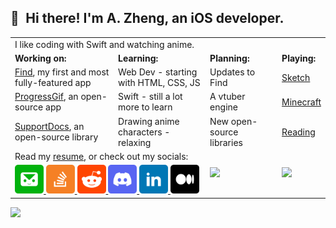 ## 👋 Hi there! I'm A. Zheng, an iOS developer.



<table>
<tr>
<td colspan="8">
I like coding with Swift and watching anime.
</td>
</tr>

<tr>
<td colspan="2">
<strong>Working on:</strong>
</td>
<td colspan="2">
<strong>Learning:</strong>
</td>
<td colspan="2">
<strong>Planning:</strong>
</td>
<td colspan="2">
<strong>Playing:</strong>
</td>
</tr>

<tr>
<td colspan="2">
<a href="https://getfind.app/">Find</a>, my first and most fully-featured app
</td>
<td colspan="2">
Web Dev - starting with HTML, CSS, JS
</td>
<td colspan="2">
Updates to Find
</td>
<td colspan="2">
<a href="https://www.sketch.com/">Sketch</a>
</td>
</tr>



<tr>
<td colspan="2">
<a href="https://github.com/aheze/ProgressGif">ProgressGif</a>, an open-source app
</td>
<td colspan="2">
Swift - still a lot more to learn
</td>
<td colspan="2">
A vtuber engine
</td>
<td colspan="2">
<a href="https://www.minecraft.net/en-us/">Minecraft</a>
</td>
</tr>

<tr>
<td colspan="2">
<a href="https://github.com/aheze/SupportDocs">SupportDocs</a>, an open-source library</a>
</td>
<td colspan="2">
Drawing anime characters - relaxing
</td>
<td colspan="2">
New open-source libraries
</td>
<td colspan="2">
<a href="https://guya.moe/read/manga/Kaguya-Wants-To-Be-Confessed-To/224/1/">Reading</a>
</td>
</tr>


  
<tr>
<td colspan="4">
Read my <a href="https://raw.githubusercontent.com/aheze/aheze/master/Work/Resume.pdf">resume</a>, or check out my socials:
</td>

<td colspan="2" rowspan="2">
<img src="https://github-readme-stats.vercel.app/api?username=aheze&count_private=true&show_icons=true&custom_title=My%20GitHub%20Stats">
</td>
  
<td colspan="2" rowspan="2">
<img src="https://github-readme-stats.vercel.app/api/top-langs/?username=aheze&langs_count=8&layout=compact">
</td>


</td>
</tr>

<tr>
<td colspan="4">
<a href="mailto:aheze@getfind.app">
<img src="https://raw.githubusercontent.com/aheze/aheze/master/Assets/Email.png" width="46">
</a>
<a href="https://stackoverflow.com/users/14351818/">
<img src="https://raw.githubusercontent.com/aheze/aheze/master/Assets/StackOverflow.png" width="46">
</a>
<a href="https://www.reddit.com/user/aheze">
<img src="https://raw.githubusercontent.com/aheze/aheze/master/Assets/Reddit.png" width="46">
</a>
<a href="https://discord.com/users/743230678795288637">
<img src="https://raw.githubusercontent.com/aheze/aheze/master/Assets/Discord.png" width="46">
</a>
<a href="#">
<img src="https://raw.githubusercontent.com/aheze/aheze/master/Assets/LinkedIn.png" width="46">
</a>
<a href="https://aheze.medium.com/">
<img src="https://raw.githubusercontent.com/aheze/aheze/master/Assets/Medium.png" width="46">
</a>
</td>

</table>


  
<a href="#"><img src="https://komarev.com/ghpvc/?username=aheze&color=00aeef&label=Profile views"></a>
